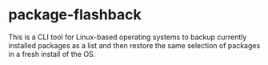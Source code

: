 # package-flashback
This is a CLI tool for Linux-based operating systems to backup currently installed packages as a list and then restore the same selection of packages in a fresh install of the OS.
